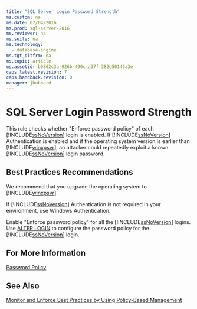 ```yaml
---
title: "SQL Server Login Password Strength"
ms.custom: na
ms.date: 07/04/2016
ms.prod: sql-server-2016
ms.reviewer: na
ms.suite: na
ms.technology: 
  - database-engine
ms.tgt_pltfrm: na
ms.topic: article
ms.assetid: b0862c3a-926b-490c-a37f-382e50146a3e
caps.latest.revision: 7
caps.handback.revision: 0
manager: jhubbard
---
```

# SQL Server Login Password Strength
This rule checks whether "Enforce password policy" of each [!INCLUDE[ssNoVersion](../../Topics/TopicNameContainA/tokens/ssNoVersion_md.md)] login is enabled. If [!INCLUDE[ssNoVersion](../../Topics/TopicNameContainA/tokens/ssNoVersion_md.md)] Authentication is enabled and if the operating system version is earlier than [!INCLUDE[winxpsvr](../../Topics/TopicNameContainA/tokens/winxpsvr_md.md)], an attacker could repeatedly exploit a known [!INCLUDE[ssNoVersion](../../Topics/TopicNameContainA/tokens/ssNoVersion_md.md)] login password.  
  
## Best Practices Recommendations  
 We recommend that you upgrade the operating system to [!INCLUDE[winxpsvr](../../Topics/TopicNameContainA/tokens/winxpsvr_md.md)].  
  
 If [!INCLUDE[ssNoVersion](../../Topics/TopicNameContainA/tokens/ssNoVersion_md.md)] Authentication is not required in your environment, use Windows Authentication.  
  
 Enable "Enforce password policy" for all the [!INCLUDE[ssNoVersion](../../Topics/TopicNameContainA/tokens/ssNoVersion_md.md)] logins. Use [ALTER LOGIN](assetId:///e247b84e-c99e-4af8-8b50-57586e1cb1c5) to configure the password policy for the [!INCLUDE[ssNoVersion](../../Topics/TopicNameContainA/tokens/ssNoVersion_md.md)] login.  
  
## For More Information  
 [Password Policy](../../Topics/TopicNameNotContainA/Password-Policy.md)  
  
## See Also  
 [Monitor and Enforce Best Practices by Using Policy-Based Management](../../Topics/TopicNameNotContainA/Monitor-and-Enforce-Best-Practices-by-Using-Policy-Based-Management.md)